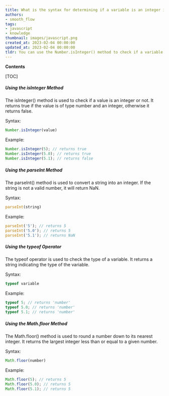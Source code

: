 ```yaml
---
title: What is the syntax for determining if a variable is an integer in javascript?
authors:
- smooth_flow
tags:
- javascript
- knowledge
thumbnail: images/javascript.png
created_at: 2023-02-04 00:00:00
updated_at: 2023-02-04 00:00:00
tldr: You can use the Number.isInteger() method to check if a variable is an integer in JavaScript.
---
```


**Contents**

[TOC]

##### Using the isInteger Method

The isInteger() method is used to check if a value is an integer or not. It returns true if the value is of type number and an integer, otherwise it returns false.

Syntax:
```javascript
Number.isInteger(value)
```
Example:
```javascript
Number.isInteger(5); // returns true
Number.isInteger(5.0); // returns true
Number.isInteger(5.1); // returns false
```

##### Using the parseInt Method

The parseInt() method is used to convert a string into an integer. If the string is not a valid number, it will return NaN.

Syntax:
```javascript
parseInt(string)
```
Example:
```javascript
parseInt('5'); // returns 5
parseInt('5.0'); // returns 5
parseInt('5.1'); // returns NaN
```

##### Using the typeof Operator

The typeof operator is used to check the type of a variable. It returns a string indicating the type of the variable.

Syntax:
```javascript
typeof variable
```
Example:
```javascript
typeof 5; // returns 'number'
typeof 5.0; // returns 'number'
typeof 5.1; // returns 'number'
```

##### Using the Math.floor Method

The Math.floor() method is used to round a number down to its nearest integer. It returns the largest integer less than or equal to a given number.

Syntax:
```javascript
Math.floor(number)
```
Example:
```javascript
Math.floor(5); // returns 5
Math.floor(5.0); // returns 5
Math.floor(5.1); // returns 5
```
